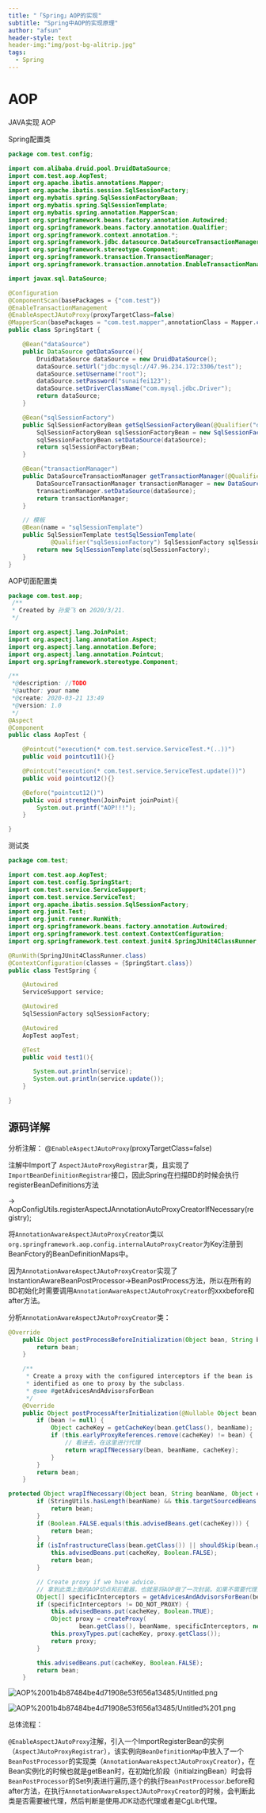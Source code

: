 ```yaml
---
title: "「Spring」AOP的实现"
subtitle: "Spring中AOP的实现原理"
author: "afsun"
header-style: text
header-img:"img/post-bg-alitrip.jpg"
tags:
  - Spring
---
```

# AOP

JAVA实现 AOP

Spring配置类



```java
package com.test.config;

import com.alibaba.druid.pool.DruidDataSource;
import com.test.aop.AopTest;
import org.apache.ibatis.annotations.Mapper;
import org.apache.ibatis.session.SqlSessionFactory;
import org.mybatis.spring.SqlSessionFactoryBean;
import org.mybatis.spring.SqlSessionTemplate;
import org.mybatis.spring.annotation.MapperScan;
import org.springframework.beans.factory.annotation.Autowired;
import org.springframework.beans.factory.annotation.Qualifier;
import org.springframework.context.annotation.*;
import org.springframework.jdbc.datasource.DataSourceTransactionManager;
import org.springframework.stereotype.Component;
import org.springframework.transaction.TransactionManager;
import org.springframework.transaction.annotation.EnableTransactionManagement;

import javax.sql.DataSource;

@Configuration
@ComponentScan(basePackages = {"com.test"})
@EnableTransactionManagement
@EnableAspectJAutoProxy(proxyTargetClass=false)
@MapperScan(basePackages = "com.test.mapper",annotationClass = Mapper.class)
public class SpringStart {

    @Bean("dataSource")
    public DataSource getDataSource(){
        DruidDataSource dataSource = new DruidDataSource();
        dataSource.setUrl("jdbc:mysql://47.96.234.172:3306/test");
        dataSource.setUsername("root");
        dataSource.setPassword("sunaifei123");
        dataSource.setDriverClassName("com.mysql.jdbc.Driver");
        return dataSource;
    }

    @Bean("sqlSessionFactory")
    public SqlSessionFactoryBean getSqlSessionFactoryBean(@Qualifier("dataSource") DataSource dataSource){
        SqlSessionFactoryBean sqlSessionFactoryBean = new SqlSessionFactoryBean();
        sqlSessionFactoryBean.setDataSource(dataSource);
        return sqlSessionFactoryBean;
    }

    @Bean("transactionManager")
    public DataSourceTransactionManager getTransactionManager(@Qualifier("dataSource")@Autowired DataSource dataSource){
        DataSourceTransactionManager transactionManager = new DataSourceTransactionManager();
        transactionManager.setDataSource(dataSource);
        return transactionManager;
    }

    // 模板
    @Bean(name = "sqlSessionTemplate")
    public SqlSessionTemplate testSqlSessionTemplate(
            @Qualifier("sqlSessionFactory") SqlSessionFactory sqlSessionFactory) throws Exception {
        return new SqlSessionTemplate(sqlSessionFactory);
    }
}
```

AOP切面配置类

```java
package com.test.aop;   
 /**
 * Created by 孙爱飞 on 2020/3/21.
 */

import org.aspectj.lang.JoinPoint;
import org.aspectj.lang.annotation.Aspect;
import org.aspectj.lang.annotation.Before;
import org.aspectj.lang.annotation.Pointcut;
import org.springframework.stereotype.Component;

/**
 *@description: //TODO
 *@author: your name
 *@create: 2020-03-21 13:49
 *@version: 1.0
 */
@Aspect
@Component
public class AopTest {

    @Pointcut("execution(* com.test.service.ServiceTest.*(..))")
    public void pointcut11(){}

    @Pointcut("execution(* com.test.service.ServiceTest.update())")
    public void pointcut12(){}

    @Before("pointcut12()")
    public void strengthen(JoinPoint joinPoint){
        System.out.printf("AOP!!!");
    }

}
```

测试类

```java
package com.test;

import com.test.aop.AopTest;
import com.test.config.SpringStart;
import com.test.service.ServiceSupport;
import com.test.service.ServiceTest;
import org.apache.ibatis.session.SqlSessionFactory;
import org.junit.Test;
import org.junit.runner.RunWith;
import org.springframework.beans.factory.annotation.Autowired;
import org.springframework.test.context.ContextConfiguration;
import org.springframework.test.context.junit4.SpringJUnit4ClassRunner;

@RunWith(SpringJUnit4ClassRunner.class)
@ContextConfiguration(classes = {SpringStart.class})
public class TestSpring {

    @Autowired
    ServiceSupport service;

    @Autowired
    SqlSessionFactory sqlSessionFactory;

    @Autowired
    AopTest aopTest;

    @Test
    public void test1(){

       System.out.println(service);
       System.out.println(service.update());
    }

}
```

## 源码详解

分析注解： @`EnableAspectJAutoProxy`(proxyTargetClass=false)

注解中Import了 `AspectJAutoProxyRegistrar`类，且实现了`ImportBeanDefinitionRegistrar`接口，因此Spring在扫描BD的时候会执行registerBeanDefinitions方法

→ AopConfigUtils.registerAspectJAnnotationAutoProxyCreatorIfNecessary(registry);

将`AnnotationAwareAspectJAutoProxyCreator`类以`org.springframework.aop.config.internalAutoProxyCreator`为Key注册到BeanFctory的BeanDefinitionMaps中。

因为`AnnotationAwareAspectJAutoProxyCreator`实现了InstantionAwareBeanPostProcessor→BeanPostProcess方法，所以在所有的BD初始化时需要调用`AnnotationAwareAspectJAutoProxyCreator`的xxxbefore和after方法。

分析`AnnotationAwareAspectJAutoProxyCreator`类：

```java
@Override
	public Object postProcessBeforeInitialization(Object bean, String beanName) {
		return bean;
	}

	/**
	 * Create a proxy with the configured interceptors if the bean is
	 * identified as one to proxy by the subclass.
	 * @see #getAdvicesAndAdvisorsForBean
	 */
	@Override
	public Object postProcessAfterInitialization(@Nullable Object bean, String beanName) {
		if (bean != null) {
			Object cacheKey = getCacheKey(bean.getClass(), beanName);
			if (this.earlyProxyReferences.remove(cacheKey) != bean) {
				// 看进去，在这里进行代理
				return wrapIfNecessary(bean, beanName, cacheKey);
			}
		}
		return bean;
	}

protected Object wrapIfNecessary(Object bean, String beanName, Object cacheKey) {
		if (StringUtils.hasLength(beanName) && this.targetSourcedBeans.contains(beanName)) {
			return bean;
		}
		if (Boolean.FALSE.equals(this.advisedBeans.get(cacheKey))) {
			return bean;
		}
		if (isInfrastructureClass(bean.getClass()) || shouldSkip(bean.getClass(), beanName)) {
			this.advisedBeans.put(cacheKey, Boolean.FALSE);
			return bean;
		}

		// Create proxy if we have advice.
		// 拿到此类上面的AOP切点和拦截器，也就是将AOP做了一次封装。如果不需要代理则为null
		Object[] specificInterceptors = getAdvicesAndAdvisorsForBean(bean.getClass(), beanName, null);
		if (specificInterceptors != DO_NOT_PROXY) {
			this.advisedBeans.put(cacheKey, Boolean.TRUE);
			Object proxy = createProxy(
					bean.getClass(), beanName, specificInterceptors, new SingletonTargetSource(bean));
			this.proxyTypes.put(cacheKey, proxy.getClass());
			return proxy;
		}

		this.advisedBeans.put(cacheKey, Boolean.FALSE);
		return bean;
	}
```

![AOP%2001b4b87484be4d71908e53f656a13485/Untitled.png](http://tuchuansun.oss-cn-hangzhou.aliyuncs.com/typora/202005/09/145027-918485.png)

![AOP%2001b4b87484be4d71908e53f656a13485/Untitled%201.png](http://tuchuansun.oss-cn-hangzhou.aliyuncs.com/typora/202005/09/145034-194414.png)

总体流程：

`@EnableAspectJAutoProxy`注解，引入一个ImportRegisterBean的实例（`AspectJAutoProxyRegistrar`），该实例向`BeanDefinitionMap`中放入了一个`BeanPostProcessor`的实现类（`AnnotationAwareAspectJAutoProxyCreator`），在Bean实例化的时候也就是getBean时，在初始化阶段（initialzingBean）时会将`BeanPostProcessor`的Set列表进行遍历,逐个的执行`BeanPostProcessor`.before和after方法，在执行`AnnotationAwareAspectJAutoProxyCreator`的时候，会判断此类是否需要被代理，然后判断是使用JDK动态代理或者是CgLib代理。